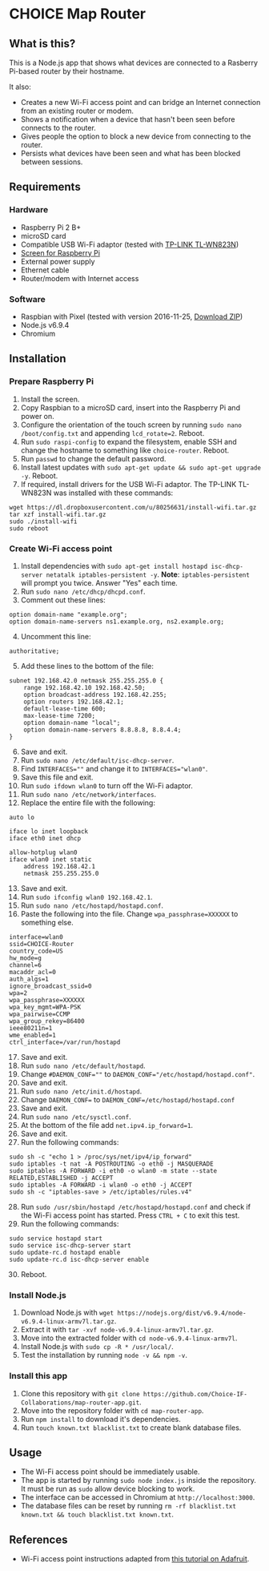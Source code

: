 # CHOICE Map Router

## What is this?
This is a Node.js app that shows what devices are connected to a Rasberry Pi-based router by their hostname.

It also:

* Creates a new Wi-Fi access point and can bridge an Internet connection from an existing router or modem.
* Shows a notification when a device that hasn't been seen before connects to the router.
* Gives people the option to block a new device from connecting to the router.
* Persists what devices have been seen and what has been blocked between sessions.

## Requirements

### Hardware

* Raspberry Pi 2 B+
* microSD card
* Compatible USB Wi-Fi adaptor (tested with [TP-LINK TL-WN823N](https://www.amazon.co.uk/TP-LINK-TL-WN823N-Mbps-Wireless-Adapter/dp/B0088TKTY2))
* [Screen for Raspberry Pi](https://www.modmypi.com/raspberry-pi/screens-and-displays/raspberry-pi-7-touchscreen-display-official)
* External power supply
* Ethernet cable
* Router/modem with Internet access

### Software

* Raspbian with Pixel (tested with version 2016-11-25, [Download ZIP](https://downloads.raspberrypi.org/raspbian_latest))
* Node.js v6.9.4
* Chromium

## Installation

### Prepare Raspberry Pi

1. Install the screen.
2. Copy Raspbian to a microSD card, insert into the Raspberry Pi and power on.
3. Configure the orientation of the touch screen by running `sudo nano /boot/config.txt` and appending `lcd_rotate=2`. Reboot.
4. Run `sudo raspi-config` to expand the filesystem, enable SSH and change the hostname to something like `choice-router`. Reboot.
5. Run `passwd` to change the default password.
6. Install latest updates with `sudo apt-get update && sudo apt-get upgrade -y`. Reboot.
7. If required, install drivers for the USB Wi-Fi adaptor. The TP-LINK TL-WN823N was installed with these commands:
  ```
  wget https://dl.dropboxusercontent.com/u/80256631/install-wifi.tar.gz
  tar xzf install-wifi.tar.gz
  sudo ./install-wifi
  sudo reboot
  ```

### Create Wi-Fi access point

1. Install dependencies with `sudo apt-get install hostapd isc-dhcp-server netatalk iptables-persistent -y`.
  **Note**: `iptables-persistent` will prompt you twice. Answer "Yes" each time.
2. Run `sudo nano /etc/dhcp/dhcpd.conf`.
3. Comment out these lines:
  ```
  option domain-name "example.org";
  option domain-name-servers ns1.example.org, ns2.example.org;
  ```
4. Uncomment this line:
  ```
  authoritative;
  ```
5. Add these lines to the bottom of the file:
  ```
  subnet 192.168.42.0 netmask 255.255.255.0 {
      range 192.168.42.10 192.168.42.50;
      option broadcast-address 192.168.42.255;
      option routers 192.168.42.1;
      default-lease-time 600;
      max-lease-time 7200;
      option domain-name "local";
      option domain-name-servers 8.8.8.8, 8.8.4.4;
  }
  ```
6. Save and exit.
7. Run `sudo nano /etc/default/isc-dhcp-server`.
8. Find `INTERFACES=""` and change it to `INTERFACES="wlan0"`.
9. Save this file and exit.
10. Run `sudo ifdown wlan0` to turn off the Wi-Fi adaptor.
11. Run `sudo nano /etc/network/interfaces`.
12. Replace the entire file with the following:
  ```
  auto lo

  iface lo inet loopback
  iface eth0 inet dhcp

  allow-hotplug wlan0
  iface wlan0 inet static
      address 192.168.42.1
      netmask 255.255.255.0
  ```
13. Save and exit.
14. Run `sudo ifconfig wlan0 192.168.42.1`.
15. Run `sudo nano /etc/hostapd/hostapd.conf`.
16. Paste the following into the file. Change `wpa_passphrase=XXXXXX` to something else.
  ```
  interface=wlan0
  ssid=CHOICE-Router
  country_code=US
  hw_mode=g
  channel=6
  macaddr_acl=0
  auth_algs=1
  ignore_broadcast_ssid=0
  wpa=2
  wpa_passphrase=XXXXXX
  wpa_key_mgmt=WPA-PSK
  wpa_pairwise=CCMP
  wpa_group_rekey=86400
  ieee80211n=1
  wme_enabled=1
  ctrl_interface=/var/run/hostapd
  ```
17. Save and exit.
18. Run `sudo nano /etc/default/hostapd`.
19. Change `#DAEMON_CONF=""` to `DAEMON_CONF="/etc/hostapd/hostapd.conf"`.
20. Save and exit.
21. Run `sudo nano /etc/init.d/hostapd`.
22. Change `DAEMON_CONF=` to `DAEMON_CONF=/etc/hostapd/hostapd.conf`
23. Save and exit.
24. Run `sudo nano /etc/sysctl.conf`.
25. At the bottom of the file add `net.ipv4.ip_forward=1`.
26. Save and exit.
27. Run the following commands:
  ```
  sudo sh -c "echo 1 > /proc/sys/net/ipv4/ip_forward"
  sudo iptables -t nat -A POSTROUTING -o eth0 -j MASQUERADE
  sudo iptables -A FORWARD -i eth0 -o wlan0 -m state --state RELATED,ESTABLISHED -j ACCEPT
  sudo iptables -A FORWARD -i wlan0 -o eth0 -j ACCEPT
  sudo sh -c "iptables-save > /etc/iptables/rules.v4"
  ```
28. Run `sudo /usr/sbin/hostapd /etc/hostapd/hostapd.conf` and check if the Wi-Fi access point has started. Press `CTRL + C` to exit this test.
29. Run the following commands:
  ```
  sudo service hostapd start
  sudo service isc-dhcp-server start
  sudo update-rc.d hostapd enable
  sudo update-rc.d isc-dhcp-server enable
  ```
30. Reboot.

### Install Node.js

1. Download Node.js with `wget https://nodejs.org/dist/v6.9.4/node-v6.9.4-linux-armv7l.tar.gz`.
2. Extract it with `tar -xvf node-v6.9.4-linux-armv7l.tar.gz`.
3. Move into the extracted folder with `cd node-v6.9.4-linux-armv7l`.
4. Install Node.js with `sudo cp -R * /usr/local/`.
5. Test the installation by running `node -v && npm -v`.

### Install this app

1. Clone this repository with `git clone https://github.com/Choice-IF-Collaborations/map-router-app.git`.
2. Move into the repository folder with `cd map-router-app`.
3. Run `npm install` to download it's dependencies.
4. Run `touch known.txt blacklist.txt` to create blank database files.

## Usage

* The Wi-Fi access point should be immediately usable.
* The app is started by running `sudo node index.js` inside the repository. It must be run as `sudo` allow device blocking to work.
* The interface can be accessed in Chromium at `http://localhost:3000`.
* The database files can be reset by running `rm -rf blacklist.txt known.txt && touch blacklist.txt known.txt`.

## References

* Wi-Fi access point instructions adapted from [this tutorial on Adafruit](https://learn.adafruit.com/setting-up-a-raspberry-pi-as-a-wifi-access-point/install-software).

